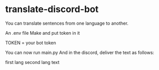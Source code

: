 # translate-discord-bot
You can translate sentences from one language to another.

An .env file Make and put token in it

TOKEN = your bot token

You can now run main.py
And in the discord, deliver the text as follows:

first lang     second lang
text
